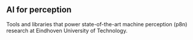 ## AI for perception

Tools and libraries that power state-of-the-art machine perception (p8n) research at Eindhoven University of Technology.

